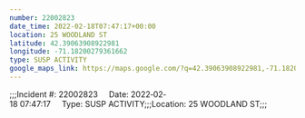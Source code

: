 ```yaml
---
number: 22002823
date_time: 2022-02-18T07:47:17+00:00
location: 25 WOODLAND ST
latitude: 42.39063908922981
longitude: -71.18200279361662
type: SUSP ACTIVITY
google_maps_link: https://maps.google.com/?q=42.39063908922981,-71.18200279361662
---
```


;;;Incident #: 22002823     Date: 2022‐02‐18 07:47:17     Type: SUSP ACTIVITY;;;Location: 25 WOODLAND ST;;;
